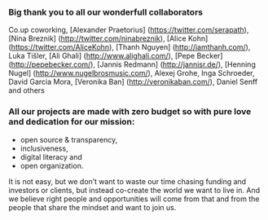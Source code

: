 ### Big thank you to all our wonderfull collaborators 
Co.up coworking, 
[Alexander Praetorius] (https://twitter.com/serapath), 
[Nina Breznik] (http://twitter.com/ninabreznik),
[Alice Kohn] (https://twitter.com/AliceKohn), 
[Thanh Nguyen] (http://iamthanh.com/), 
Luka Tišler, 
[Ali Ghali] (http://www.alighali.com/), 
[Pepe Becker] (http://pepebecker.com/), 
[Jannis Redmann] (http://jannisr.de/), 
[Henning Nugel] (http://www.nugelbrosmusic.com/), 
Alexej Grohe, 
Inga Schroeder, 
David Garcia Mora, 
[Veronika Ban] (http://veronikaban.com/),
Daniel Senff and others 

### All our projects are made with zero budget so with pure love and dedication for our mission: 
* open source & transparency, 
* inclusiveness, 
* digital literacy and 
* open organization. 

It is not easy, but we don’t want to waste our time chasing funding and investors or clients, but instead co-create the world we want to live in. And we believe right people and opportunities will come from that and from the people that share the mindset and want to join us.
